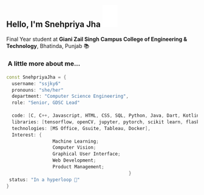 <h2> Hello, I'm Snehpriya Jha <img src="https://github.com/ssjky6/ssjky6/blob/main/anime-hello.gif" width="40"></h2>
<img align='right' src="" width="270">
<p>Final Year student at <b>Giani Zail Singh Campus College of Engineering & Technology</b>, Bhatinda, Punjab 📚 </p>


### <img src="" width="50"> A little more about me...  

```C++
const SnehpriyaJha = {
  username: "ssjky6"
  pronouns: "she/her"
  department: "Computer Science Engineering",
  role: "Senior, GDSC Lead"
  
  code: [C, C++, Javascript, HTML, CSS, SQL, Python, Java, Dart, Kotlin]
  libraries: [tensorflow, openCV, jupyter, pytorch, scikit learn, flask, numpy, pandas, keras]
  technologies: [MS Office, Gsuite, Tableau, Docker],
  Interest: {
                 Machine Learning;
                 Computer Vision;
                 Graphical User Interface;
                 Web Development;
                 Product Management;
                                             }
 status: "In a hyperloop 🚄"
}
```
